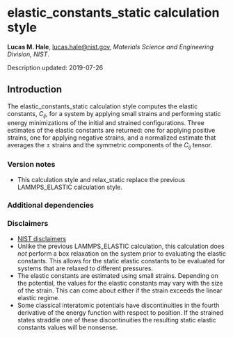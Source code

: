 # elastic_constants_static calculation style

**Lucas M. Hale**, [lucas.hale@nist.gov](mailto:lucas.hale@nist.gov?Subject=ipr-demo), *Materials Science and Engineering Division, NIST*.

Description updated: 2019-07-26

## Introduction

The elastic_constants_static calculation style computes the elastic constants, $C_{ij}$, for a system by applying small strains and performing static energy minimizations of the initial and strained configurations.  Three estimates of the elastic constants are returned: one for applying positive strains, one for applying negative strains, and a normalized estimate that averages the &pm; strains and the symmetric components of the $C_{ij}$ tensor.

### Version notes

- This calculation style and relax_static replace the previous LAMMPS_ELASTIC calculation style.

### Additional dependencies

### Disclaimers

- [NIST disclaimers](http://www.nist.gov/public_affairs/disclaimer.cfm)
- Unlike the previous LAMMPS_ELASTIC calculation, this calculation does *not* perform a box relaxation on the system prior to evaluating the elastic constants.  This allows for the static elastic constants to be evaluated for systems that are relaxed to different pressures.
- The elastic constants are estimated using small strains.  Depending on the potential, the values for the elastic constants may vary with the size of the strain.  This can come about either if the strain exceeds the linear elastic regime.
- Some classical interatomic potentials have discontinuities in the fourth derivative of the energy function with respect to position.  If the strained states straddle one of these discontinuities the resulting static elastic constants values will be nonsense.
